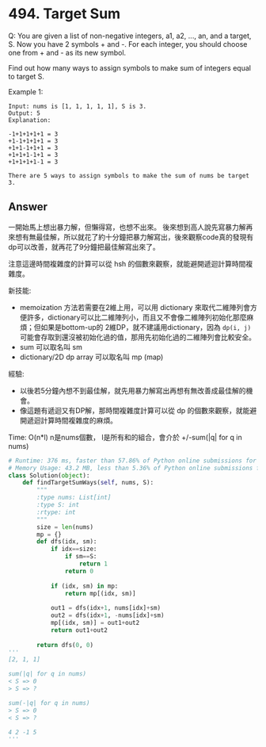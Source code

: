 # 494. Target Sum
Q: You are given a list of non-negative integers, a1, a2, ..., an, and a target, S. Now you have 2 symbols + and -. For each integer, you should choose one from + and - as its new symbol.

Find out how many ways to assign symbols to make sum of integers equal to target S.

Example 1:
```
Input: nums is [1, 1, 1, 1, 1], S is 3. 
Output: 5
Explanation: 

-1+1+1+1+1 = 3
+1-1+1+1+1 = 3
+1+1-1+1+1 = 3
+1+1+1-1+1 = 3
+1+1+1+1-1 = 3

There are 5 ways to assign symbols to make the sum of nums be target 3.
```

## Answer
一開始馬上想出暴力解，但懶得寫，也想不出來。 後來想到高人說先寫暴力解再來想有無最佳解，所以就花了約十分鐘把暴力解寫出，後來觀察code真的發現有dp可以改善，就再花了9分鐘把最佳解寫出來了。

注意這邊時間複雜度的計算可以從 hsh 的個數來觀察，就能避開遞迴計算時間複雜度。

新技能: 
* memoization 方法若需要在2維上用，可以用 dictionary 來取代二維陣列會方便許多，dictionary可以比二維陣列小，而且又不會像二維陣列初始化那麼麻煩；但如果是bottom-up的 2維DP，就不建議用dictionary，因為 `dp(i, j)` 可能會存取到還沒被初始化過的值，那用先初始化過的二維陣列會比較安全。
* sum 可以取名叫 sm
* dictionary/2D dp array 可以取名叫 mp (map)

經驗:
* 以後若5分鐘內想不到最佳解，就先用暴力解寫出再想有無改善成最佳解的機會。
* 像這題有遞迴又有DP解，那時間複雜度計算可以從 dp 的個數來觀察，就能避開遞迴計算時間複雜度的麻煩。

Time: O(n*l)  n是nums個數， l是所有和的組合，會介於 +/-sum(|q| for q in nums)
```python
# Runtime: 376 ms, faster than 57.86% of Python online submissions for Target Sum.
# Memory Usage: 43.2 MB, less than 5.36% of Python online submissions for Target Sum.
class Solution(object):
    def findTargetSumWays(self, nums, S):
        """
        :type nums: List[int]
        :type S: int
        :rtype: int
        """
        size = len(nums)
        mp = {}
        def dfs(idx, sm):
            if idx==size:
                if sm==S:
                    return 1
                return 0
            
            if (idx, sm) in mp:
                return mp[(idx, sm)]
            
            out1 = dfs(idx+1, nums[idx]+sm)
            out2 = dfs(idx+1, -nums[idx]+sm)
            mp[(idx, sm)] = out1+out2
            return out1+out2
            
        return dfs(0, 0)
'''
[2, 1, 1] 

sum(|q| for q in nums) 
< S => 0
> S => ?

sum(-|q| for q in nums) 
> S => 0
< S => ?

4 2 -1 5
'''
```